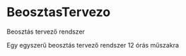# BeosztasTervezo
Beosztás tervező rendszer

Egy egyszerű beosztás tervező rendszer 12 órás műszakra
